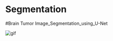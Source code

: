 # Segmentation
#Brain Tumor Image_Segmentation_using_U-Net

![gif](https://user-images.githubusercontent.com/43134572/122547344-6a53d100-d049-11eb-8d7b-c0009b8dfc5b.gif)

